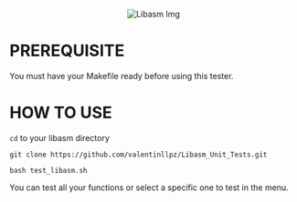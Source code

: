 <p align="center">
  <img src="https://user-images.githubusercontent.com/54294833/83541707-497e1380-a4fa-11ea-82ed-a974dd96a910.png"
       title="Libasm Img">
</p>

# PREREQUISITE

You must have your Makefile ready before using this tester.

# HOW TO USE

`cd` to your libasm directory

`git clone https://github.com/valentinllpz/Libasm_Unit_Tests.git`

`bash test_libasm.sh`

You can test all your functions or select a specific one to test in the menu.
